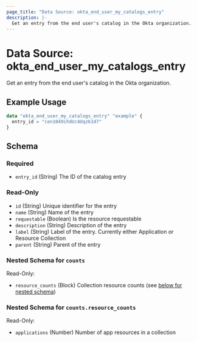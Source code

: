 ```yaml
---
page_title: "Data Source: okta_end_user_my_catalogs_entry"
description: |-
  Get an entry from the end user's catalog in the Okta organization.
---
```


# Data Source: okta_end_user_my_catalogs_entry

Get an entry from the end user's catalog in the Okta organization.

## Example Usage

```terraform
data "okta_end_user_my_catalogs_entry" "example" {
  entry_id = "cen1049ihdUc4Uqz61d7"
}
```

<!-- schema generated by tfplugindocs -->
## Schema

### Required

- `entry_id` (String) The ID of the catalog entry

### Read-Only

- `id` (String) Unique identifier for the entry
- `name` (String) Name of the entry
- `requestable` (Boolean) Is the resource requestable
- `description` (String) Description of the entry  
- `label` (String) Label of the entry. Currently either Application or Resource Collection
- `parent` (String) Parent of the entry

<a id="nestedatt--counts"></a>
### Nested Schema for `counts`

Read-Only:

- `resource_counts` (Block) Collection resource counts (see [below for nested schema](#nestedatt--counts--resource_counts))

<a id="nestedatt--counts--resource_counts"></a>
### Nested Schema for `counts.resource_counts`

Read-Only:

- `applications` (Number) Number of app resources in a collection

